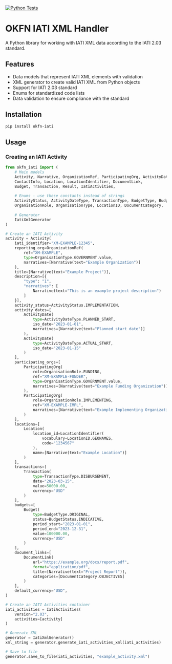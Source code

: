 [![Python Tests](https://github.com/okfn/okfn_iati/workflows/Python%20IATI%20Tests/badge.svg)](https://github.com/okfn/okfn_iati/actions)

# OKFN IATI XML Handler

A Python library for working with IATI XML data according to the IATI 2.03 standard.

## Features

- Data models that represent IATI XML elements with validation
- XML generator to create valid IATI XML from Python objects
- Support for IATI 2.03 standard
- Enums for standardized code lists
- Data validation to ensure compliance with the standard

## Installation

```bash
pip install okfn-iati
```

## Usage

### Creating an IATI Activity

```python
from okfn_iati import (
    # Main models
    Activity, Narrative, OrganizationRef, ParticipatingOrg, ActivityDate,
    ContactInfo, Location, LocationIdentifier, DocumentLink,
    Budget, Transaction, Result, IatiActivities,
    
    # Enums - use these constants instead of strings
    ActivityStatus, ActivityDateType, TransactionType, BudgetType, BudgetStatus,
    OrganisationRole, OrganisationType, LocationID, DocumentCategory,
    
    # Generator
    IatiXmlGenerator
)

# Create an IATI Activity
activity = Activity(
    iati_identifier="XM-EXAMPLE-12345",
    reporting_org=OrganizationRef(
        ref="XM-EXAMPLE",
        type=OrganisationType.GOVERNMENT.value,
        narratives=[Narrative(text="Example Organization")]
    ),
    title=[Narrative(text="Example Project")],
    description=[{
        "type": "1", 
        "narratives": [
            Narrative(text="This is an example project description")
        ]
    }],
    activity_status=ActivityStatus.IMPLEMENTATION,
    activity_dates=[
        ActivityDate(
            type=ActivityDateType.PLANNED_START,
            iso_date="2023-01-01",
            narratives=[Narrative(text="Planned start date")]
        ),
        ActivityDate(
            type=ActivityDateType.ACTUAL_START,
            iso_date="2023-01-15"
        )
    ],
    participating_orgs=[
        ParticipatingOrg(
            role=OrganisationRole.FUNDING,
            ref="XM-EXAMPLE-FUNDER",
            type=OrganisationType.GOVERNMENT.value,
            narratives=[Narrative(text="Example Funding Organization")]
        ),
        ParticipatingOrg(
            role=OrganisationRole.IMPLEMENTING,
            ref="XM-EXAMPLE-IMPL",
            narratives=[Narrative(text="Example Implementing Organization")]
        )
    ],
    locations=[
        Location(
            location_id=LocationIdentifier(
                vocabulary=LocationID.GEONAMES,
                code="1234567"
            ),
            name=[Narrative(text="Example Location")]
        )
    ],
    transactions=[
        Transaction(
            type=TransactionType.DISBURSEMENT,
            date="2023-03-15",
            value=50000.00,
            currency="USD"
        )
    ],
    budgets=[
        Budget(
            type=BudgetType.ORIGINAL,
            status=BudgetStatus.INDICATIVE,
            period_start="2023-01-01",
            period_end="2023-12-31",
            value=100000.00,
            currency="USD"
        )
    ],
    document_links=[
        DocumentLink(
            url="https://example.org/docs/report.pdf",
            format="application/pdf",
            title=[Narrative(text="Project Report")],
            categories=[DocumentCategory.OBJECTIVES]
        )
    ],
    default_currency="USD",
)

# Create an IATI Activities container
iati_activities = IatiActivities(
    version="2.03",
    activities=[activity]
)

# Generate XML
generator = IatiXmlGenerator()
xml_string = generator.generate_iati_activities_xml(iati_activities)

# Save to file
generator.save_to_file(iati_activities, "example_activity.xml")
```
